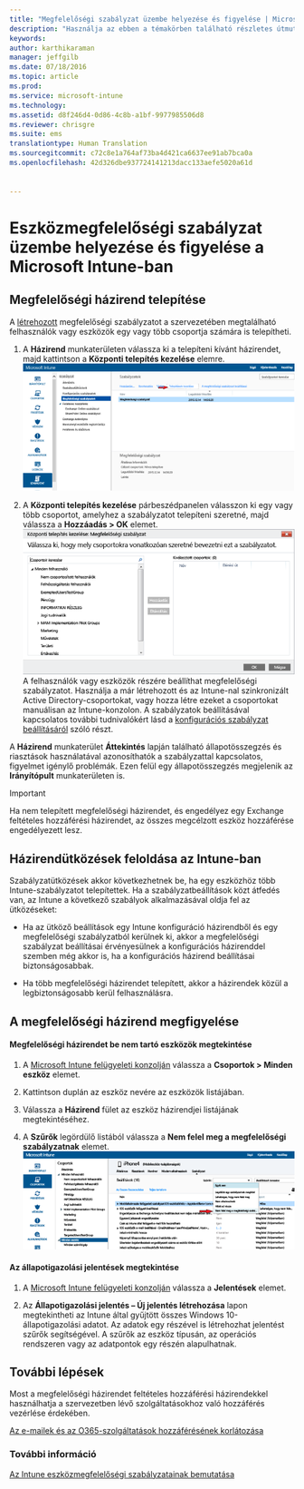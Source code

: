 ```yaml
---
title: "Megfelelőségi szabályzat üzembe helyezése és figyelése | Microsoft Intune"
description: "Használja az ebben a témakörben található részletes útmutatót az eszközmegfelelőségi szabályzat üzembe helyezéséhez és figyeléséhez."
keywords: 
author: karthikaraman
manager: jeffgilb
ms.date: 07/18/2016
ms.topic: article
ms.prod: 
ms.service: microsoft-intune
ms.technology: 
ms.assetid: d8f246d4-0d86-4c8b-a1bf-9977985506d8
ms.reviewer: chrisgre
ms.suite: ems
translationtype: Human Translation
ms.sourcegitcommit: c72c8e1a764af73ba4d421ca6637ee91ab7bca0a
ms.openlocfilehash: 42d326dbe937724141213dacc133aefe5020a61d


---
```


# Eszközmegfelelőségi szabályzat üzembe helyezése és figyelése a Microsoft Intune-ban
## Megfelelőségi házirend telepítése
A [létrehozott](create-a-device-compliance-policy-in-microsoft-intune.md) megfelelőségi szabályzatot a szervezetében megtalálható felhasználók vagy eszközök egy vagy több csoportja számára is telepítheti.

1.  A **Házirend** munkaterületen válassza ki a telepíteni kívánt házirendet, majd kattintson a **Központi telepítés kezelése** elemre.
![A megfelelőségi szabályzat lapjának felső részén található Központi telepítés kezelése menüt megjelenítő képernyőkép](./media/intune-sa-3c-deploy-compliance-policy2.png)

2.  A **Központi telepítés kezelése** párbeszédpanelen válasszon ki egy vagy több csoportot, amelyhez a szabályzatot telepíteni szeretné, majd válassza a **Hozzáadás > OK** elemet.
![A Központi telepítés kezelése párbeszédpanel képernyőképe](./media/intune-sa-3d-deploy-compliance-policy3-Manage.png) A felhasználók vagy eszközök részére beállíthat megfelelőségi szabályzatot. Használja a már létrehozott és az Intune-nal szinkronizált Active Directory-csoportokat, vagy hozza létre ezeket a csoportokat manuálisan az Intune-konzolon. A szabályzatok beállításával kapcsolatos további tudnivalókért lásd a [konfigurációs szabályzat beállításáról](manage-settings-and-features-on-your-devices-with-microsoft-intune-policies.md) szóló részt.

A **Házirend** munkaterület **Áttekintés** lapján található állapotösszegzés és riasztások használatával azonosíthatók a szabályzattal kapcsolatos, figyelmet igénylő problémák. Ezen felül egy állapotösszegzés megjelenik az **Irányítópult** munkaterületen is.

> [!IMPORTANT]
> Ha nem telepített megfelelőségi házirendet, és engedélyez egy Exchange feltételes hozzáférési házirendet, az összes megcélzott eszköz hozzáférése engedélyezett lesz.

## Házirendütközések feloldása az Intune-ban
Szabályzatütközések akkor következhetnek be, ha egy eszközhöz több Intune-szabályzatot telepítettek. Ha a szabályzatbeállítások közt átfedés van, az Intune a következő szabályok alkalmazásával oldja fel az ütközéseket:

-   Ha az ütköző beállítások egy Intune konfiguráció házirendből és egy megfelelőségi szabályzatból kerülnek ki, akkor a megfelelőségi szabályzat beállításai érvényesülnek a konfigurációs házirenddel szemben még akkor is, ha a konfigurációs házirend beállításai biztonságosabbak.

-   Ha több megfelelőségi házirendet telepített, akkor a házirendek közül a legbiztonságosabb kerül felhasználásra.

## A megfelelőségi házirend megfigyelése

#### Megfelelőségi házirendet be nem tartó eszközök megtekintése

1.  A [Microsoft Intune felügyeleti konzolján](https://manage.microsoft.com) válassza a **Csoportok > Minden eszköz** elemet.

2.  Kattintson duplán az eszköz nevére az eszközök listájában.

3.  Válassza a **Házirend** fület az eszköz házirendjei listájának megtekintéséhez.

4.  A **Szűrők** legördülő listából válassza a **Nem felel meg a megfelelőségi szabályzatnak** elemet.
![A szűrők listában szereplő beállítási lehetőségek képernyőképe](./media/intune-sa-3e-view-device-noncompliance.png)

#### Az állapotigazolási jelentések megtekintése

1.  A [Microsoft Intune felügyeleti konzolján](https://manage.microsoft.com) válassza a **Jelentések** elemet.

2.  Az **Állapotigazolási jelentés – Új jelentés létrehozása** lapon megtekintheti az Intune által gyűjtött összes Windows 10-állapotigazolási adatot. Az adatok egy részével is létrehozhat jelentést szűrők segítségével. A szűrők az eszköz típusán, az operációs rendszeren vagy az adatpontok egy részén alapulhatnak.


## További lépések
Most a megfelelőségi házirendet feltételes hozzáférési házirendekkel használhatja a szervezetben lévő szolgáltatásokhoz való hozzáférés vezérlése érdekében.

[Az e-mailek és az O365-szolgáltatások hozzáférésének korlátozása](restrict-access-to-email-and-o365-services-with-microsoft-intune.md)


### További információ
[Az Intune eszközmegfelelőségi szabályzatainak bemutatása](introduction-to-device-compliance-policies-in-microsoft-intune.md)



<!--HONumber=Jul16_HO3-->


